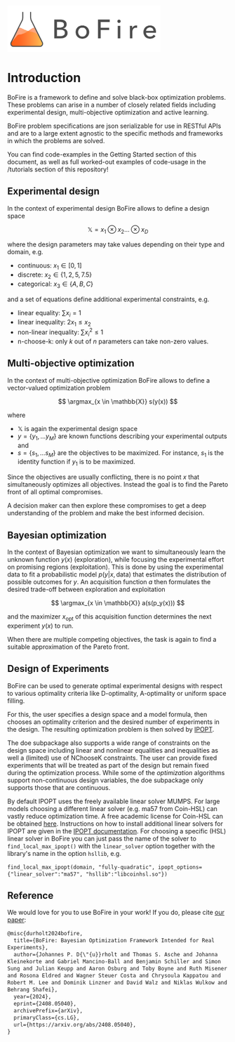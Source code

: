 <a href=https://experimental-design.github.io/bofire/>
  <img width="350" src="https://raw.githubusercontent.com/experimental-design/bofire/main/graphics/logos/bofire-long.png" alt="BoFire Logo" />
</a>

# Introduction

BoFire is a framework to define and solve black-box optimization problems.
These problems can arise in a number of closely related fields including experimental design, multi-objective optimization and active learning.

BoFire problem specifications are json serializable for use in RESTful APIs and are to a large extent agnostic to the specific methods and frameworks in which the problems are solved.

You can find code-examples in the Getting Started section of this document, as well as full worked-out examples of code-usage in the /tutorials section of this repository!

## Experimental design

In the context of experimental design BoFire allows to define a design space

$$
\mathbb{X} = x_1 \otimes x_2 \ldots \otimes x_D
$$

where the design parameters may take values depending on their type and domain, e.g.

* continuous: $x_1 \in [0, 1]$
* discrete: $x_2 \in \{1, 2, 5, 7.5\}$
* categorical: $x_3 \in \{A, B, C\}$

and a set of equations define additional experimental constraints, e.g.

* linear equality: $\sum x_i = 1$
* linear inequality: $2 x_1 \leq x_2$
* non-linear inequality: $\sum x_i^2 \leq 1$
* n-choose-k: only $k$ out of $n$ parameters can take non-zero values.

## Multi-objective optimization

In the context of multi-objective optimization BoFire allows to define a vector-valued optimization problem

$$
\argmax_{x \in \mathbb{X}} s(y(x))
$$

where

* $\mathbb{X}$ is again the experimental design space
* $y = \{y_1, \ldots y_M\}$ are known functions describing your experimental outputs and
* $s = \{s_1, \ldots s_M\}$ are the objectives to be maximized. For instance, $s_1$ is the identity function if $y_1$ is to be maximized.

Since the objectives are usually conflicting, there is no point $x$ that simultaneously optimizes all objectives.
Instead the goal is to find the Pareto front of all optimal compromises.

A decision maker can then explore these compromises to get a deep understanding of the problem and make the best informed decision.

## Bayesian optimization

In the context of Bayesian optimization we want to simultaneously learn the unknown function $y(x)$ (exploration), while focusing the experimental effort on promising regions (exploitation).
This is done by using the experimental data to fit a probabilistic model $p(y|x, \mathrm{data})$ that estimates the distribution of possible outcomes for $y$.
An acquisition function $a$ then formulates the desired trade-off between exploration and exploitation

$$
\argmax_{x \in \mathbb{X}} a(s(p_y(x)))
$$

and the maximizer $x_\mathrm{opt}$ of this acquisition function determines the next experiment $y(x)$ to run.

When there are multiple competing objectives, the task is again to find a suitable approximation of the Pareto front.

## Design of Experiments

BoFire can be used to generate optimal experimental designs with respect to various optimality criteria like D-optimality, A-optimality or uniform space filling.

For this, the user specifies a design space and a model formula, then chooses an optimality criterion and the desired number of experiments in the design. The resulting optimization problem is then solved by [IPOPT](https://coin-or.github.io/Ipopt/).

The doe subpackage also supports a wide range of constraints on the design space including linear and nonlinear equalities and inequalities as well a (limited) use of NChooseK constraints. The user can provide fixed experiments that will be treated as part of the design but remain fixed during the optimization process. While some of the *optimization* algorithms support non-continuous design variables, the doe subpackage only supports those that are continuous.

By default IPOPT uses the freely available linear solver MUMPS. For large models choosing a different linear solver (e.g. ma57 from Coin-HSL) can vastly reduce optimization time. A free academic license for Coin-HSL can be obtained [here](https://licences.stfc.ac.uk/product/coin-hsl). Instructions on how to install additional linear solvers for IPOPT are given in the [IPOPT documentation](https://coin-or.github.io/Ipopt/INSTALL.html#DOWNLOAD_HSL). For choosing a specific (HSL) linear solver in BoFire you can just pass the name of the solver to `find_local_max_ipopt()` with the `linear_solver` option together with the library's name in the option `hsllib`, e.g.
```
find_local_max_ipopt(domain, "fully-quadratic", ipopt_options={"linear_solver":"ma57", "hsllib":"libcoinhsl.so"})
```

## Reference

We would love for you to use BoFire in your work! If you do, please cite [our paper](https://arxiv.org/abs/2408.05040):

    @misc{durholt2024bofire,
      title={BoFire: Bayesian Optimization Framework Intended for Real Experiments},
      author={Johannes P. D{\"{u}}rholt and Thomas S. Asche and Johanna Kleinekorte and Gabriel Mancino-Ball and Benjamin Schiller and Simon Sung and Julian Keupp and Aaron Osburg and Toby Boyne and Ruth Misener and Rosona Eldred and Wagner Steuer Costa and Chrysoula Kappatou and Robert M. Lee and Dominik Linzner and David Walz and Niklas Wulkow and Behrang Shafei},
      year={2024},
      eprint={2408.05040},
      archivePrefix={arXiv},
      primaryClass={cs.LG},
      url={https://arxiv.org/abs/2408.05040},
    }
